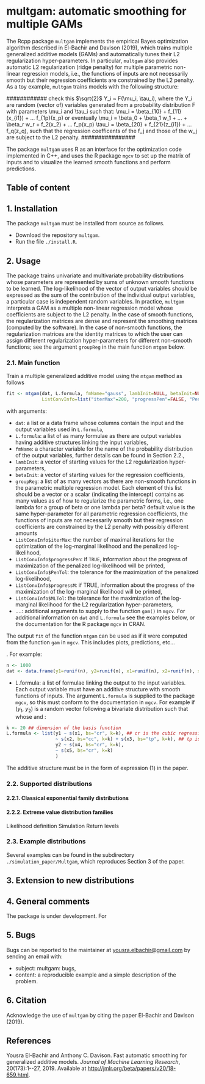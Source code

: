 # multgam: automatic smoothing for multiple GAMs
The Rcpp package `multgam` implements the empirical Bayes optimization algorithm described in El-Bachir and Davison (2019), which trains multiple generalized additive models (GAMs) and automatically tunes their L2 regularization hyper-parameters. In particular, `multgam` also provides automatic L2 regularization (ridge penalty) for multiple parametric non-linear regression models, i.e., the functions of inputs are not necessarily smooth but their regression coefficients are constrained by the L2 penalty. As a toy example, `multgam` trains models with the following structure:

############ check this
$`\sqrt{2}`$
Y_i ~ F(\mu_i, \tau_i), where the Y_i are random (vector of) variables generated from a probability distribution F with parameters \mu_i and \tau_i such that:
\mu_i = \beta_{10} + f_{11}(x_{i1}) + ... f_{1p}(x_p) or eventually \mu_i = \beta_0 + \beta_1 w_1 + ... + \beta_r w_r + f_2(x_2) + ... f_p(x_p)
\tau_i = \beta_{20} + f_{21}(z_{i1}) + ... f_q(z_q), 
such that the regression coefficents of the f_j and those of the w_j are subject to the L2 penalty. 
################

The package `multgam` uses R as an interface for the optimization code implemented in C++, and uses the R package `mgcv` to set up the matrix of inputs and to visualize the learned smooth functions and perform predictions.

## Table of content


## 1. Installation
The package `multgam` must be installed from source as follows.
- Download the repository `multgam`.
- Run the file `./install.R`.

## 2. Usage

The package trains univariate and multivariate probability distributions whose parameters are represented by sums of unknown smooth functions to be learned. The log-likelihood of the vector of output variables should be expressed as the sum of the contribution of the individual output variables, a particular case is independent random variables. In practice, `multgam` interprets a GAM as a multiple non-linear regression model whose coefficients are subject to the L2 penalty. In the case of smooth functions, the regularization matrices are dense and represent the smoothing matrices (computed by the software). In the case of non-smooth functions, the regularization matrices are the identity matrices to which the user can assign different regularization hyper-parameters for different non-smooth functions; see the argument `groupReg` in the main function `mtgam` below. 

### 2.1. Main function

Train a multiple generalized additive model using the `mtgam` method as follows
```R
fit <- mtgam(dat, L.formula, fmName="gauss", lambInit=NULL, betaInit=NULL, groupReg=NULL, 
             ListConvInfo=list("iterMax"=200, "progressPen"=FALSE, "PenTol"=.Machine$double.eps^.5, "progressML"=FALSE, "MLTol"=1e-07), ...)
``` 
with arguments:
- `dat`: a list or a data frame whose columns contain the input and the output variables used in `L.formula`,
- `L.formula`: a list of as many formulae as there are output variables having additive structures linking the input variables,
- `fmName`: a character variable for the name of the probability distribution of the output variables, further details can be found in Section 2.2.,
- `lambInit`: a vector of starting values for the L2 regularization hyper-parameters,
- `betaInit`: a vector of starting values for the regression coefficients,
- `groupReg`: a list of as many vectors as there are non-smooth functions in the parametric multiple regression model. Each element of this list should be a vector or a scalar (indicating the intercept) contains as many values as
of how to regularize the parametric forms, i.e., one lambda for a group of beta or one lambda per beta? default value is the same hyper-parameter for all parametric regression coefficients, the functions of inputs are not necessarily smooth but their regression coefficients are constrained by the L2 penalty with possibly different amounts
- `ListConvInfo$iterMax`: the number of maximal iterations for the optimization of the log-marginal likelihood and the penalized log-likelihood,
- `ListConvInfo$progressPen`: if `TRUE`, information about the progress of maximization of the penalized log-likelihood will be printed,
- `ListConvInfo$PenTol`: the tolerance for the maximization of the penalized log-likelihood, 
- `ListConvInfo$progressM`: if TRUE, information about the progress of the maximization of the log-marginal likelihood will be printed, 
- `ListConvInfo$MLTol`: the tolerance for the maximization of the log-marginal likelihood for the L2 regularization hyper-parameters,
- ....: additional arguments to supply to the function `gam()` in `mgcv`.
For additional information on `dat` and `L.formula` see the examples below, or the documentation for the R package `mgcv` in CRAN.

The output `fit` of the function `mtgam` can be used as if it were computed from the function `gam` in `mgcv`. This includes plots, predictions, etc...


. For example: 
```R
n <- 1000
dat <- data.frame(y1=runif(n), y2=runif(n), x1=runif(n), x2=runif(n), x3=runif(n)) ## y1 and y2 are the outputs and x1, x2 and x3 are the inputs
```
- L.formula: a list of formulae linking the output to the input variables. Each output variable must have an additive structure with smooth functions of inputs. The argument `L.formula` is supplied to the package `mgcv`, so this must conform to the documentation in `mgcv`. For example if ($y_1$, $y_2$) is a random vector following a bivariate distribution such that  whose  and : 
```R
k <- 20 ## dimension of the basis function
L.formula <- list(y1 ~ s(x1, bs="cr", k=k), ## cr is the cubic regression spline family of basis functions
                  ~ s(x2, bs="cc", k=k) + s(x3, bs="tp", k=k), ## tp is the thin plate regression spline
                  y2 ~ s(x4, bs="cr", k=k),
                  ~ s(x5, bs="cr", k=k)
                  )
```             

The additive structure must be in the form of expression (1) in the paper.


### 2.2. Supported distributions
#### 2.2.1. Classical exponential family distributions
#### 2.2.2. Extreme value distribution families
Likelihood definition
Simulation
Return levels

### 2.3. Example distributions
Several examples can be found in the subdirectory `./simulation_paper/Multgam`, which reproduces Section 3 of the paper.

## 3. Extension to new distributions

## 4. General comments
The package is under development. For 

## 5. Bugs
Bugs can be reported to the maintainer at yousra.elbachir@gmail.com by sending an email with:
- subject: multgam: bugs,
- content: a reproducible example and a simple description of the problem.

## 6. Citation
Acknowledge the use of `multgam` by citing the paper El-Bachir and Davison (2019).

## References
Yousra El-Bachir and Anthony C. Davison. Fast automatic smoothing for generalized additive models. *Journal of Machine Learning Research*, 20(173):1--27, 2019. Available at http://jmlr.org/beta/papers/v20/18-659.html.


